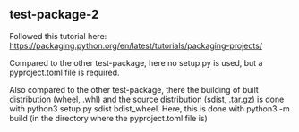 ## test-package-2

Followed this tutorial here:
https://packaging.python.org/en/latest/tutorials/packaging-projects/

Compared to the other test-package, here no setup.py is used, but a pyproject.toml file is required.

Also compared to the other test-package, there the building of built distribution (wheel, .whl) and the source distribution (sdist, .tar.gz) is done with python3 setup.py sdist bdist_wheel. Here, this is done with  python3 -m build (in the directory where the pyproject.toml file is)
